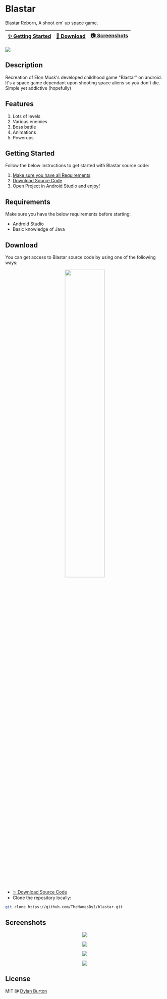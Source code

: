 # Blastar

Blastar Reborn, A shoot em' up space game.

| [:sparkles: Getting Started](#getting-started) | [:rocket: Download](#download) | [:camera: Screenshots](#screenshots) |
| --------------- | -------- | ----------- |

<img src="http://i.imgur.com/HrZrZ9m.jpg">

## Description
Recreation of Elon Musk's developed childhood game "Blastar" on android. It's a space game dependant upon shooting space aliens so you don't die. Simple yet addictive (hopefully)

## Features

1. Lots of levels
2. Various enemies
3. Boss battle
4. Animations
5. Powerups

## Getting Started

Follow the below instructions to get started with Blastar source code:

1. [Make sure you have all Requirements](#requirements)
2. [Download Source Code](#download)
3. Open Project in Android Studio and enjoy!

## Requirements

Make sure you have the below requirements before starting:

- Android Studio
- Basic knowledge of Java

## Download

You can get access to Blastar source code by using one of the following ways:

<p align="center">
<a href="https://play.google.com/store/apps/details?id=me.dylanburton.blastarreborn&hl=en">
<img src="https://cdn.worldvectorlogo.com/logos/google-play-badge.svg" width="50%">
</a>
</p>

- [:sparkles: Download Source Code](https://github.com/TheNamesDyl/blastar/archive/master.zip)
- Clone the repository locally:

```bash
git clone https://github.com/TheNamesDyl/blastar.git
```

## Screenshots

<p align="center">
  <img src="https://lh3.googleusercontent.com/qBIGcY4d1_Yb7R3On_BzGn9Wfx9jAcMvt3Db-ayKKMK2IRDke4yVSAJl9PBxV3wBZto=h900-rw" />
</p>

<p align="center">
  <img src="https://lh3.googleusercontent.com/zhup8by3MPEO03JKc_vxvNytPrFyY0A5YQM3xltRY8QWmfjoLTRXwl92Fuqi_2pG9qk=h900-rw" />
</p>

<p align="center">
  <img src="https://lh3.googleusercontent.com/wavIo42UP67STM0BunNVo5zuix_uiWdfyNGsuawA0zcX0KcrQPHlhB-JtyI-Qy8PkDc=h900-rw" />
</p>

<p align="center">
  <img src="https://lh3.googleusercontent.com/Y6FRW-ap-jiuqVebmjX3zYr0DbdA7_66xncFsPhd1GLWB53a4NzlXm6LNegS_ejg8YxR=h900-rw" />
</p>


## License

MIT @ [Dylan Burton](https://github.com/TheNamesDyl)
